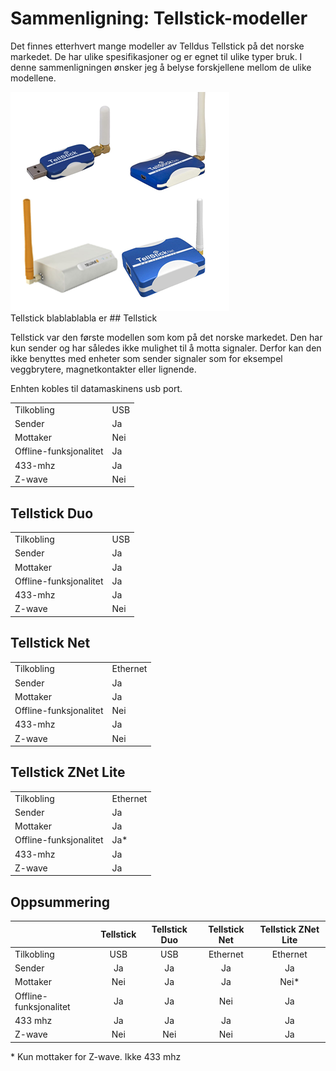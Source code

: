 <!--
author: Øyvind Malin
date: 2015-12-01
image: tellsticks.png


-->

Sammenligning: Tellstick-modeller
============================
<!-- StartExcerpt -->

Det finnes etterhvert mange modeller av Telldus Tellstick på det norske markedet. De har ulike spesifikasjoner og er egnet til ulike typer bruk. I denne sammenligningen ønsker jeg å belyse forskjellene mellom de ulike modellene.

<!-- EndExcerpt -->

<div class="roundcontainer">
  <div class="round">
    <img src="/img/blog/tellsticks.png">
  </div>
</div>
Tellstick blablablabla er
## Tellstick

Tellstick var den første modellen som kom på det norske markedet. Den har kun sender og har således ikke mulighet til å motta signaler. Derfor kan den ikke benyttes med enheter som sender signaler som for eksempel veggbrytere, magnetkontakter eller lignende.

Enhten kobles til datamaskinens usb port.

|                        	|     	|
|------------------------	|-----	|
| Tilkobling             	| USB 	|
| Sender                 	| Ja  	|
| Mottaker               	| Nei 	|
| Offline-funksjonalitet 	| Ja  	|
| 433-mhz                	| Ja  	|
| Z-wave                 	| Nei 	|


## Tellstick Duo

|                        	|     	|
|------------------------	|-----	|
| Tilkobling             	| USB 	|
| Sender                 	| Ja  	|
| Mottaker               	| Ja   	|
| Offline-funksjonalitet 	| Ja  	|
| 433-mhz                	| Ja  	|
| Z-wave                 	| Nei 	|

## Tellstick Net

|                        	|          	|
|------------------------	|----------	|
| Tilkobling             	| Ethernet 	|
| Sender                 	| Ja       	|
| Mottaker               	| Ja       	|
| Offline-funksjonalitet 	| Nei      	|
| 433-mhz                	| Ja       	|
| Z-wave                 	| Nei      	|

## Tellstick ZNet Lite

|                        	|          	|
|------------------------	|----------	|
| Tilkobling             	| Ethernet 	|
| Sender                 	| Ja       	|
| Mottaker               	| Ja       	|
| Offline-funksjonalitet 	| Ja*      	|
| 433-mhz                	| Ja       	|
| Z-wave                 	| Ja       	|

## Oppsummering

|                        	| Tellstick 	| Tellstick Duo 	| Tellstick Net 	| Tellstick ZNet Lite 	|
|------------------------	|:---------:	|:-------------:	|:-------------:	|:-------------------:	|
| Tilkobling             	|    USB    	|      USB      	|    Ethernet   	|       Ethernet      	|
| Sender                 	|     Ja    	|       Ja      	|       Ja      	|          Ja         	|
| Mottaker               	|    Nei    	|       Ja      	|       Ja      	|          Nei*         	|
| Offline-funksjonalitet 	|     Ja    	|       Ja      	|      Nei      	|         Ja         	|
| 433 mhz                	|     Ja    	|       Ja      	|       Ja      	|          Ja         	|
| Z-wave                 	|    Nei    	|      Nei      	|      Nei      	|          Ja         	|

 \* Kun mottaker for Z-wave. Ikke 433 mhz
